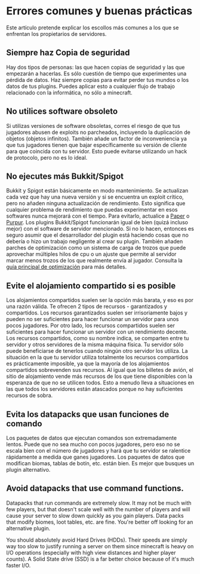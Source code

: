 # Errores comunes y buenas prácticas

Este artículo pretende explicar los escollos más comunes a los que se enfrentan los propietarios de servidores.

## Siempre **haz Copia de seguridad**

Hay dos tipos de personas: las que hacen copias de seguridad y las que empezarán a hacerlas. Es sólo cuestión de tiempo que experimentes una pérdida de datos. Haz siempre copias para evitar perder tus mundos o los datos de tus plugins. Puedes aplicar esto a cualquier flujo de trabajo relacionado con la informática, no sólo a minecraft.

## No utilices software obsoleto

Si utilizas versiones de software obsoletas, corres el riesgo de que tus jugadores abusen de exploits no parcheados, incluyendo la duplicación de objetos (objetos infinitos). También añade un factor de inconveniencia ya que tus jugadores tienen que bajar específicamente su versión de cliente para que coincida con tu servidor. Esto puede evitarse utilizando un hack de protocolo, pero no es lo ideal.

## No ejecutes más Bukkit/Spigot

Bukkit y Spigot están básicamente en modo mantenimiento. Se actualizan cada vez que hay una nueva versión y si se encuentra un exploit crítico, pero no añaden ninguna actualización de rendimiento. Esto significa que cualquier problema de rendimiento que puedas experimentar en esos softwares nunca mejorará con el tiempo. Para evitarlo, actualice a [Paper](https://papermc.io/downloads) o [Purpur](https://purpurmc.org/downloads). Los plugins Bukkit/Spigot funcionarán igual de bien (quizá incluso mejor) con el software de servidor mencionado. Si no lo hacen, entonces es seguro asumir que el desarrollador del plugin está haciendo cosas que no debería o hizo un trabajo negligente al crear su plugin. También añaden parches de optimización como un sistema de carga de trozos que puede aprovechar múltiples hilos de cpu o un ajuste que permite al servidor marcar menos trozos de los que realmente envía al jugador. Consulta la [guía principal de optimización](https://github.com/spectrasonic117/minecraft-optimization) para más detalles.

## Evite el alojamiento compartido si es posible

Los alojamientos compartidos suelen ser la opción más barata, y eso es por una razón válida. Te ofrecen 2 tipos de recursos - garantizados y compartidos. Los recursos garantizados suelen ser irrisoriamente bajos y pueden no ser suficientes para hacer funcionar un servidor para unos pocos jugadores. Por otro lado, los recursos compartidos suelen ser suficientes para hacer funcionar un servidor con un rendimiento decente. Los recursos compartidos, como su nombre indica, se comparten entre tu servidor y otros servidores de la misma máquina física. Tu servidor sólo puede beneficiarse de tenerlos cuando ningún otro servidor los utiliza. La situación en la que tu servidor utiliza totalmente los recursos compartidos es prácticamente imposible, ya que la mayoría de los alojamientos compartidos sobrevenden sus recursos. Al igual que los billetes de avión, el sitio de alojamiento vende más recursos de los que tiene disponibles con la esperanza de que no se utilicen todos. Esto a menudo lleva a situaciones en las que todos los servidores están atascados porque no hay suficientes recursos de sobra.

## Evita los datapacks que usan funciones de comando

Los paquetes de datos que ejecutan comandos son extremadamente lentos. Puede que no sea mucho con pocos jugadores, pero eso no se escala bien con el número de jugadores y hará que tu servidor se ralentice rápidamente a medida que ganes jugadores. Los paquetes de datos que modifican biomas, tablas de botín, etc. están bien. Es mejor que busques un plugin alternativo.

## Avoid datapacks that use command functions.

Datapacks that run commands are extremely slow. It may not be much with few players, but that doesn't scale well with the number of players and will cause your server to slow down quickly as you gain players. Data packs that modify biomes, loot tables, etc. are fine. You're better off looking for an alternative plugin.

You should absolutely avoid Hard Drives (HDDs). Their speeds are simply way too slow to justify running a server on them since minecraft is heavy on I/O operations (especially with high view distances and higher player counts). A Solid State drive (SSD) is a far better choice because of it's much faster I/O.
